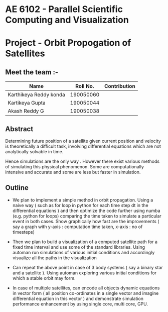 # AE 6102 - Parallel Scientific Computing and Visualization
# Project - Orbit Propogation of Satellites

## Meet the team :-

| Name                   | Roll No.  | Contribution |
| ---------------------- | --------- | ------------ |
| Karthikeya Reddy konda | 190050060 |              |
| Kartikeya Gupta        | 190050044 |              |
| Akash Reddy G          | 190050038 |              |

## Abstract

Determining future position of a satellite given current position and velocity is theoretically a difficult task, involving differential equations which are not analytically solvable in time.

Hence simulations are the only way . However there exist various methods of simulating this physical phenomenon. Some are computationally intensive and accurate and some are less but faster in simulation.

## Outline

- We plan to implement a simple method in orbit propagation. Using a naive way ( such as for loop in python for each time step dt in the differential equations ) and then optimize the code further using numba (e.g. python for loops) comparing the time taken to simulate a particular event in both cases. Show graphically how fast are the improvements ( say a graph with y-axis : computation time taken, x-axis : no of timesteps)

- Then we plan to build a visualization of a computed satellite path for a fixed time interval and use some of the standard libraries. Using automan run simulations of various initial conditions and accordingly visualize all the paths in the visualization 

- Can repeat the above point in case of 3 body systems ( say a binary star and a satellite ). Using automan exploring various initial conditions for which a stable orbit may form.

- In case of multiple satellites, can encode all objects dynamic equations in vector form ( all position co-ordinates in a single vector and imagine differential equation in this vector ) and demonstrate simulation performance enhancement by using single core, multi core, GPU.





